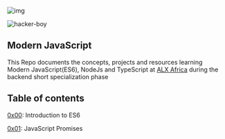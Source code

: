 ![img](https://assets.imaginablefutures.com/media/images/ALX_Logo.max-200x150.png)


![hacker-boy](https://media4.giphy.com/media/RbDKaczqWovIugyJmW/200w.webp?cid=ecf05e470596lw1xdle2khnjie20rnxr0zjax30rkoi0l8ue&ep=v1_gifs_search&rid=200w.webp&ct=g)

## Modern JavaScript

This Repo documents the concepts, projects and resources learning Modern JavaScript(ES6), NodeJs and TypeScript at [ALX Africa](www.alxafrica.com) during the backend short specialization phase

## Table of contents
[0x00](0x00-ES6_basic): Introduction to ES6

[0x01](0x01-ES6_promise): JavaScript Promises


